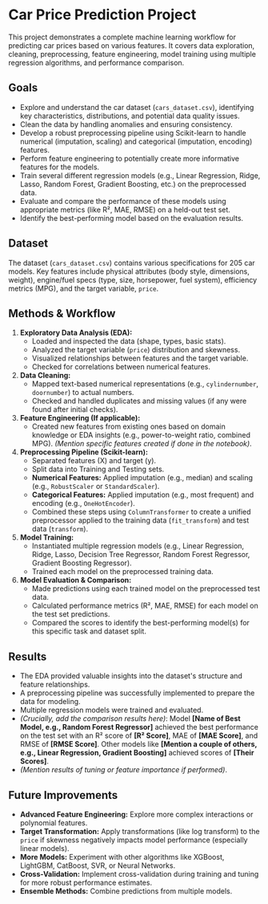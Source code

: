 # Car Price Prediction Project

This project demonstrates a complete machine learning workflow for predicting car prices based on various features. It covers data exploration, cleaning, preprocessing, feature engineering, model training using multiple regression algorithms, and performance comparison.

## Goals

*   Explore and understand the car dataset (`cars_dataset.csv`), identifying key characteristics, distributions, and potential data quality issues.
*   Clean the data by handling anomalies and ensuring consistency.
*   Develop a robust preprocessing pipeline using Scikit-learn to handle numerical (imputation, scaling) and categorical (imputation, encoding) features.
*   Perform feature engineering to potentially create more informative features for the models.
*   Train several different regression models (e.g., Linear Regression, Ridge, Lasso, Random Forest, Gradient Boosting, etc.) on the preprocessed data.
*   Evaluate and compare the performance of these models using appropriate metrics (like R², MAE, RMSE) on a held-out test set.
*   Identify the best-performing model based on the evaluation results.


## Dataset

The dataset (`cars_dataset.csv`) contains various specifications for 205 car models. Key features include physical attributes (body style, dimensions, weight), engine/fuel specs (type, size, horsepower, fuel system), efficiency metrics (MPG), and the target variable, `price`.

## Methods & Workflow

1.  **Exploratory Data Analysis (EDA):**
    *   Loaded and inspected the data (shape, types, basic stats).
    *   Analyzed the target variable (`price`) distribution and skewness.
    *   Visualized relationships between features and the target variable.
    *   Checked for correlations between numerical features.
2.  **Data Cleaning:**
    *   Mapped text-based numerical representations (e.g., `cylindernumber`, `doornumber`) to actual numbers.
    *   Checked and handled duplicates and missing values (if any were found after initial checks).
3.  **Feature Engineering (If applicable):**
    *   Created new features from existing ones based on domain knowledge or EDA insights (e.g., power-to-weight ratio, combined MPG). *(Mention specific features created if done in the notebook)*.
4.  **Preprocessing Pipeline (Scikit-learn):**
    *   Separated features (X) and target (y).
    *   Split data into Training and Testing sets.
    *   **Numerical Features:** Applied imputation (e.g., median) and scaling (e.g., `RobustScaler` or `StandardScaler`).
    *   **Categorical Features:** Applied imputation (e.g., most frequent) and encoding (e.g., `OneHotEncoder`).
    *   Combined these steps using `ColumnTransformer` to create a unified preprocessor applied to the training data (`fit_transform`) and test data (`transform`).
5.  **Model Training:**
    *   Instantiated multiple regression models (e.g., Linear Regression, Ridge, Lasso, Decision Tree Regressor, Random Forest Regressor, Gradient Boosting Regressor).
    *   Trained each model on the preprocessed training data.
6.  **Model Evaluation & Comparison:**
    *   Made predictions using each trained model on the preprocessed test data.
    *   Calculated performance metrics (R², MAE, RMSE) for each model on the test set predictions.
    *   Compared the scores to identify the best-performing model(s) for this specific task and dataset split.

## Results

*   The EDA provided valuable insights into the dataset's structure and feature relationships.
*   A preprocessing pipeline was successfully implemented to prepare the data for modeling.
*   Multiple regression models were trained and evaluated.
*   *(Crucially, add the comparison results here)*: Model **[Name of Best Model, e.g., Random Forest Regressor]** achieved the best performance on the test set with an R² score of **[R² Score]**, MAE of **[MAE Score]**, and RMSE of **[RMSE Score]**. Other models like **[Mention a couple of others, e.g., Linear Regression, Gradient Boosting]** achieved scores of **[Their Scores]**.
*   *(Mention results of tuning or feature importance if performed)*.

## Future Improvements

*   **Advanced Feature Engineering:** Explore more complex interactions or polynomial features.
*   **Target Transformation:** Apply transformations (like log transform) to the `price` if skewness negatively impacts model performance (especially linear models).
*   **More Models:** Experiment with other algorithms like XGBoost, LightGBM, CatBoost, SVR, or Neural Networks.
*   **Cross-Validation:** Implement cross-validation during training and tuning for more robust performance estimates.
*   **Ensemble Methods:** Combine predictions from multiple models.
